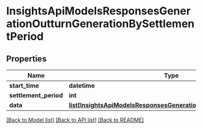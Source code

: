# InsightsApiModelsResponsesGenerationOutturnGenerationBySettlementPeriod

## Properties
Name | Type | Description | Notes
------------ | ------------- | ------------- | -------------
**start_time** | **datetime** |  | [optional] 
**settlement_period** | **int** |  | [optional] 
**data** | [**list[InsightsApiModelsResponsesGenerationOutturnGenerationValue]**](InsightsApiModelsResponsesGenerationOutturnGenerationValue.md) |  | [optional] 

[[Back to Model list]](../README.md#documentation-for-models) [[Back to API list]](../README.md#documentation-for-api-endpoints) [[Back to README]](../README.md)

